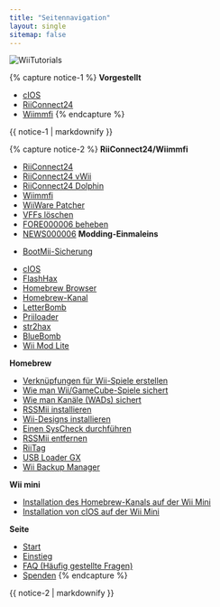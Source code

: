 ```yaml
---
title: "Seitennavigation"
layout: single
sitemap: false
---
```


![WiiTutorials](/images/WiiTutorials.jpg)

{% capture notice-1 %}
**Vorgestellt**

+ [cIOS](cios)
+ [RiiConnect24](riiconnect24)
+ [Wiimmfi](wiimmfi)
{% endcapture %}
<div class="notice--info">{{ notice-1 | markdownify }}</div>

{% capture notice-2 %}
**RiiConnect24/Wiimmfi**
+ [RiiConnect24](riiconnect24)
+ [RiiConnect24 vWii](riiconnect24-vwii)
+ [RiiConnect24 Dolphin](riiconnect24-dolphin)
+ [Wiimmfi](wiimmfi)
+ [WiiWare Patcher](wiiwarepatcher)
+ [VFFs löschen](deleting-vffs)
+ [FORE000006 beheben](riiconnect24-batteryfix)
+ [NEWS000006](news000006) **Modding-Einmaleins**
* [BootMii-Sicherung](bootmii)
+ [cIOS](cios)
+ [FlashHax](flashhax)
+ [Homebrew Browser](hbb)
+ [Homebrew-Kanal](hbc)
+ [LetterBomb](letterbomb)
+ [Priiloader](priiloader)
+ [str2hax](str2hax)
+ [BlueBomb](bluebomb)
+ [Wii Mod Lite](wiimodlite)

**Homebrew**
+ [Verknüpfungen für Wii-Spiele erstellen](wiigsc)
+ [Wie man Wii/GameCube-Spiele sichert](dump-games)
+ [Wie man Kanäle (WADs) sichert](dump-wads)
+ [RSSMii installieren](rssmii)
+ [Wii-Designs installieren](themes)
+ [Einen SysCheck durchführen](syscheck)
+ [RSSMii entfernen](rssmii-remove)
+ [RiiTag](riitag)
+ [USB Loader GX](usbloadergx)
+ [Wii Backup Manager](wiibackupmanager)

**Wii mini**
+ [Installation des Homebrew-Kanals auf der Wii Mini](hbc-mini)
+ [Installation von cIOS auf der Wii Mini](cios-mini)


**Seite**
+ [Start](/)
+ [Einstieg](get-started)
+ [FAQ (Häufig gestellte Fragen)](faq)
+ [Spenden](donations)
{% endcapture %}
<div class="notice--primary">{{ notice-2 | markdownify }}</div>
